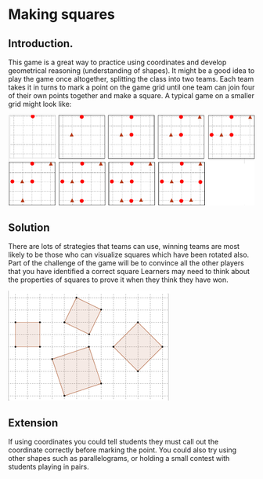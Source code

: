 # Making squares

## Introduction.

This game is a great way to practice using coordinates and develop geometrical reasoning (understanding of shapes). It might be a good idea to play the game once altogether, splitting the class into two teams. Each team takes it in turns to mark a point on the game grid until one team can join four of their own points together and make a square. A typical game on a smaller grid might look like:

![](../../images/making-squares-2.png)

## Solution

There are lots of strategies that teams can use, winning teams are most likely to be those who can visualize squares which have been rotated also. 
Part of the challenge of the game will be to convince all the other players that you have identified a correct square 
Learners may need to think about the properties of squares to prove it when they think they have won.

![](../../images/making-squares-3.png)

## Extension

If using coordinates you could tell students they must call out the coordinate correctly before marking the point. You could also try using other shapes such as parallelograms, or holding a small contest with students playing in pairs. 
